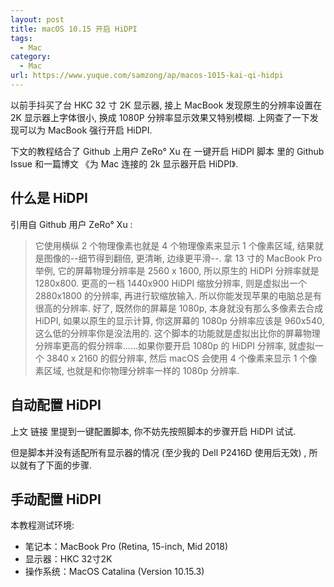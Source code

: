 ```yaml
---
layout: post
title: macOS 10.15 开启 HiDPI
tags:
  - Mac
category:
  - Mac
url: https://www.yuque.com/samzong/ap/macos-1015-kai-qi-hidpi
---
```


以前手抖买了台 HKC 32 寸 2K 显示器, 接上 MacBook 发现原生的分辨率设置在 2K 显示器上字体很小, 换成 1080P 分辨率显示效果又特别模糊. 上网查了一下发现可以为 MacBook 强行开启 HiDPI.

下文的教程结合了 Github 上用户 ZeRo° Xu 在 一键开启 HiDPI 脚本 里的 Github Issue 和一篇博文 《为 Mac 连接的 2k 显示器开启 HiDPI》.


## 什么是 HiDPI

引用自 Github 用户 ZeRo° Xu :

> 它使用横纵 2 个物理像素也就是 4 个物理像素来显示 1 个像素区域, 结果就是图像的--细节得到翻倍, 更清晰, 边缘更平滑--. 拿 13 寸的 MacBook Pro 举例, 它的屏幕物理分辨率是 2560 x 1600, 所以原生的 HiDPI 分辨率就是 1280x800. 更高的一档 1440x900 HiDPI 缩放分辨率, 则是虚拟出一个 2880x1800 的分辨率, 再进行软缩放输入. 所以你能发现苹果的电脑总是有很高的分辨率. 好了, 既然你的屏幕是 1080p, 本身就没有那么多像素去合成 HiDPI, 如果以原生的显示计算, 你这屏幕的 1080p 分辨率应该是 960x540, 这么低的分辨率你是没法用的. 这个脚本的功能就是虚拟出比你的屏幕物理分辨率更高的假分辨率……如果你要开启 1080p 的 HiDPI 分辨率, 就虚拟一个 3840 x 2160 的假分辨率, 然后 macOS 会使用 4 个像素来显示 1 个像素区域, 也就是和你物理分辨率一样的 1080p 分辨率.


## 自动配置 HiDPI

上文 链接 里提到一键配置脚本, 你不妨先按照脚本的步骤开启 HiDPI 试试.

但是脚本并没有适配所有显示器的情况 (至少我的 Dell P2416D 使用后无效) , 所以就有了下面的步骤.


## 手动配置 HiDPI

本教程测试环境:

- 笔记本：MacBook Pro (Retina, 15-inch, Mid 2018)
- 显示器：HKC 32寸2K
- 操作系统：MacOS Catalina (Version 10.15.3)
